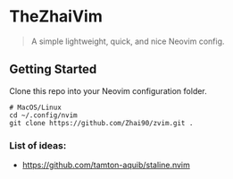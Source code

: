 # TheZhaiVim
> A simple lightweight, quick, and nice Neovim config.

## Getting Started
Clone this repo into your Neovim configuration folder.
```
# MacOS/Linux
cd ~/.config/nvim
git clone https://github.com/Zhai90/zvim.git .
```

### List of ideas:
- https://github.com/tamton-aquib/staline.nvim
